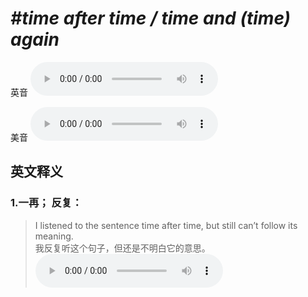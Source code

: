 # ***\#time after time / time and (time) again*** 
英音
<audio src="./media/time after time1_AAC.aac" controls="controls"></audio>

美音
<audio src="./media/time after time2_AAC.aac" controls="controls"></audio>



  

英文释义
---
### 1.**一再； 反复：**  

 > I listened to the sentence time after time, but still can’t follow its meaning.   
 > 我反复听这个句子，但还是不明白它的意思。    
<audio src="./media/time-27.aac" controls="controls"></audio>


